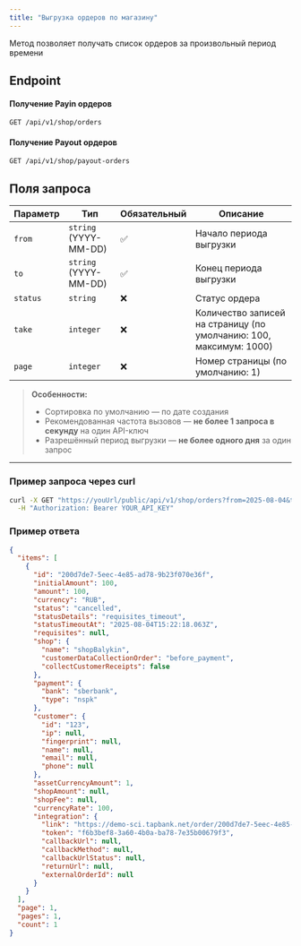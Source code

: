 ```yaml
---
title: "Выгрузка ордеров по магазину"
---
```


Метод позволяет получать список ордеров за произвольный период времени

## Endpoint

#### Получение Payin ордеров
```
GET /api/v1/shop/orders
```

#### Получение Payout ордеров
```
GET /api/v1/shop/payout-orders
```

## Поля запроса

| Параметр | Тип | Обязательный | Описание |
|----------|-----|---------------|----------|
| `from`   | `string` (YYYY-MM-DD) | ✅ | Начало периода выгрузки |
| `to`     | `string` (YYYY-MM-DD) | ✅ | Конец периода выгрузки |
| `status` | `string` | ❌ | Статус ордера |
| `take`   | `integer` | ❌ | Количество записей на страницу (по умолчанию: 100, максимум: 1000) |
| `page`   | `integer` | ❌ | Номер страницы (по умолчанию: 1) |

> **Особенности:** 
> - Сортировка по умолчанию — по дате создания
> - Рекомендованная частота вызовов — **не более 1 запроса в секунду** на один API-ключ
> - Разрешённый период выгрузки — **не более одного дня** за один запрос

---

### Пример запроса через curl
```bash
curl -X GET "https://youUrl/public/api/v1/shop/orders?from=2025-08-04&to=2025-08-05&status=cancelled&take=100&page=1" \
  -H "Authorization: Bearer YOUR_API_KEY"
```
### Пример ответа

```json
{
  "items": [
    {
      "id": "200d7de7-5eec-4e85-ad78-9b23f070e36f",
      "initialAmount": 100,
      "amount": 100,
      "currency": "RUB",
      "status": "cancelled",
      "statusDetails": "requisites_timeout",
      "statusTimeoutAt": "2025-08-04T15:22:18.063Z",
      "requisites": null,
      "shop": {
        "name": "shopBalykin",
        "customerDataCollectionOrder": "before_payment",
        "collectCustomerReceipts": false
      },
      "payment": {
        "bank": "sberbank",
        "type": "nspk"
      },
      "customer": {
        "id": "123",
        "ip": null,
        "fingerprint": null,
        "name": null,
        "email": null,
        "phone": null
      },
      "assetCurrencyAmount": 1,
      "shopAmount": null,
      "shopFee": null,
      "currencyRate": 100,
      "integration": {
        "link": "https://demo-sci.tapbank.net/order/200d7de7-5eec-4e85-ad78-9b23f070e36f/f6b3bef8-3a60-4b0a-ba78-7e35b00679f3",
        "token": "f6b3bef8-3a60-4b0a-ba78-7e35b00679f3",
        "callbackUrl": null,
        "callbackMethod": null,
        "callbackUrlStatus": null,
        "returnUrl": null,
        "externalOrderId": null
      }
    }
  ],
  "page": 1,
  "pages": 1,
  "count": 1
}
```